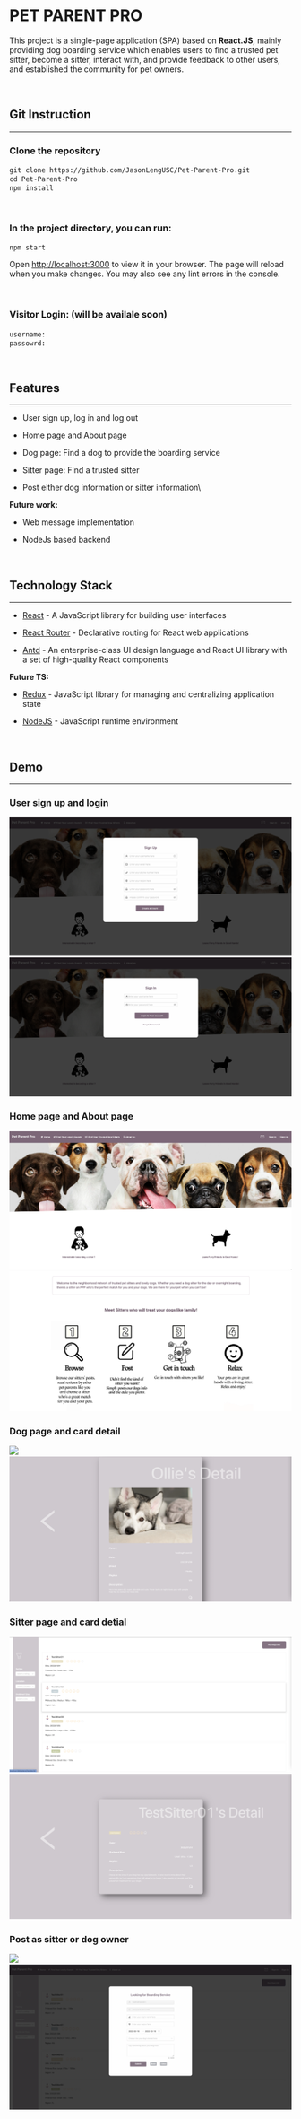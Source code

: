 # PET PARENT PRO

This project is a single-page application (SPA) based on **React.JS**, mainly providing dog boarding service which enables users to find a trusted pet sitter, become a sitter, interact with, and provide feedback to other users, and established the community for pet owners.

<br>

## Git Instruction

---

### Clone the repository

```
git clone https://github.com/JasonLengUSC/Pet-Parent-Pro.git
cd Pet-Parent-Pro
npm install
```

<br>

### In the project directory, you can run:

```
npm start
```

Open [http://localhost:3000](http://localhost:3000) to view it in your browser. The page will reload when you make changes. You may also see any lint errors in the console.

<br>

### Visitor Login: (will be availale soon)

```
username:
passowrd:
```

<br>

## Features

---

- User sign up, log in and log out

- Home page and About page

- Dog page: Find a dog to provide the boarding service

- Sitter page: Find a trusted sitter

- Post either dog information or sitter information\

**Future work:**

- Web message implementation

- NodeJs based backend

<br>

## Technology Stack

---

- [React](https://reactjs.org/) - A JavaScript library for building user interfaces

- [React Router](https://reacttraining.com/react-router/web/guides/philosophy) - Declarative routing for React web applications

- [Antd](https://ant.design/) - An enterprise-class UI design language and React UI library with a set of high-quality React components

**Future TS:**

- [Redux](https://redux.js.org/) - JavaScript library for managing and centralizing application state

- [NodeJS](https://nodejs.org/en/) - JavaScript runtime environment

<br>

## Demo

---

### User sign up and login

<img src="https://github.com/JasonLengUSC/Pet-Parent-Pro/blob/filterAndMessage/src/assets/DemoImg/SignUp.png">

<img src="https://github.com/JasonLengUSC/Pet-Parent-Pro/blob/filterAndMessage/src/assets/DemoImg/SignIn.png"/>

<br>

### Home page and About page

<img src="https://github.com/JasonLengUSC/Pet-Parent-Pro/blob/filterAndMessage/src/assets/DemoImg/HomePage.png"/>

<img src="https://github.com/JasonLengUSC/Pet-Parent-Pro/blob/filterAndMessage/src/assets/DemoImg/About%20Page.png"/>

<br>

### Dog page and card detail
<img src="https://github.com/JasonLengUSC/Pet-Parent-Pro/blob/filterAndMessage/src/assets/DemoImg/DogPage.png"/>

<img src="https://github.com/JasonLengUSC/Pet-Parent-Pro/blob/filterAndMessage/src/assets/DemoImg/DogDetail.png"/>

<br>

### Sitter page and card detial

<img src="https://github.com/JasonLengUSC/Pet-Parent-Pro/blob/filterAndMessage/src/assets/DemoImg/SitterPage.png">

<img src="https://github.com/JasonLengUSC/Pet-Parent-Pro/blob/filterAndMessage/src/assets/DemoImg/SitterDetail.png">

<br>

### Post as sitter or dog owner

<img src="https://github.com/JasonLengUSC/Pet-Parent-Pro/blob/filterAndMessage/src/assets/DemoImg/PostSitter.png">

<img src="https://github.com/JasonLengUSC/Pet-Parent-Pro/blob/filterAndMessage/src/assets/DemoImg/PostDog.png">
